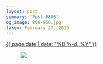 ```yaml
---
layout: post
summary: 'Post #806'
og_image: 806-960.jpg
taken: February 27, 2019
---
```


<div class="post">
 <time>
  <a href="/806">
   {{ page.date | date: "%B %-d, %Y" }}
  </a>
 </time>
 <a href="/806">
  <figure data-taken="2/27/2019">
   <img sizes="(min-width: 700px) 50vw, calc(100vw - 2rem)" src="{{ site.assets_url }}/806-480.jpg" srcset="{{ site.assets_url }}/806-240.jpg 240w, {{ site.assets_url }}/806-480.jpg 480w, {{ site.assets_url }}/806-720.jpg 720w, {{ site.assets_url }}/806-960.jpg 960w"/>
  </figure>
 </a>
</div>
